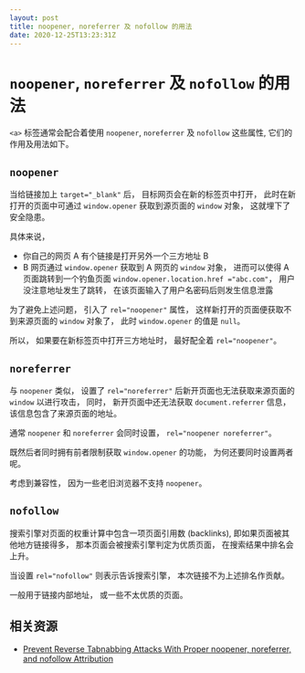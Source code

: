 ```yaml
---
layout: post
title: noopener, noreferrer 及 nofollow 的用法
date: 2020-12-25T13:23:31Z
---
```

# `noopener`, `noreferrer` 及 `nofollow` 的用法

`<a>` 标签通常会配合着使用 `noopener`, `noreferrer` 及 `nofollow` 这些属性, 它们的作用及用法如下。

## `noopener`

当给链接加上 `target="_blank"` 后， 目标网页会在新的标签页中打开， 此时在新打开的页面中可通过 `window.opener` 获取到源页面的 `window` 对象， 这就埋下了安全隐患。

具体来说， 

- 你自己的网页 A 有个链接是打开另外一个三方地址 B
- B 网页通过 `window.opener` 获取到 A 网页的 `window` 对象， 进而可以使得 A 页面跳转到一个钓鱼页面 `window.opener.location.href ="abc.com"`， 用户没注意地址发生了跳转， 在该页面输入了用户名密码后则发生信息泄露

为了避免上述问题， 引入了 `rel="noopener"` 属性， 这样新打开的页面便获取不到来源页面的 `window` 对象了， 此时 `window.opener` 的值是 `null`。

所以， 如果要在新标签页中打开三方地址时， 最好配全着 `rel="noopener"`。

## `noreferrer`

与 `noopener` 类似， 设置了 `rel="noreferrer"` 后新开页面也无法获取来源页面的 `window` 以进行攻击， 同时， 新开页面中还无法获取 `document.referrer` 信息， 该信息包含了来源页面的地址。

通常 `noopener` 和 `noreferrer` 会同时设置， `rel="noopener noreferrer"`。

既然后者同时拥有前者限制获取  `window.opener` 的功能， 为何还要同时设置两者呢。

考虑到兼容性， 因为一些老旧浏览器不支持 `noopener`。

## `nofollow`

搜索引擎对页面的权重计算中包含一项页面引用数 (backlinks), 即如果页面被其他地方链接得多， 那本页面会被搜索引擎判定为优质页面， 在搜索结果中排名会上升。

当设置 `rel="nofollow"` 则表示告诉搜索引擎， 本次链接不为上述排名作贡献。

一般用于链接内部地址， 或一些不太优质的页面。

## 相关资源

- [Prevent Reverse Tabnabbing Attacks With Proper noopener, noreferrer, and nofollow Attribution](https://blog.bhanuteja.dev/noopener-noreferrer-and-nofollow-when-to-use-them-how-can-these-prevent-phishing-attacks)
